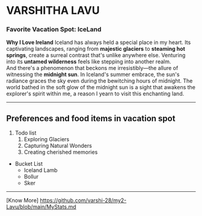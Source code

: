 # VARSHITHA LAVU

### Favorite Vacation Spot: IceLand

**Why I Love Ireland**
Iceland has always held a special place in my heart. Its captivating landscapes, ranging from **majestic glaciers** to **steaming hot springs**, create a surreal contrast that's unlike anywhere else. Venturing into its **untamed wilderness** feels like stepping into another realm.<br>And there's a phenomenon that beckons me irresistibly—the allure of witnessing the **midnight sun**. In Iceland's summer embrace, the sun's radiance graces the sky even during the bewitching hours of midnight. The world bathed in the soft glow of the midnight sun is a sight that awakens the explorer's spirit within me, a reason I yearn to visit this enchanting land.

---

  ##  Preferences and food items in vacation spot
 
1.  Todo list 
    1. Exploring Glaciers
    2. Capturing Natural Wonders 
    3. Creating cherished memories

* Bucket List 
    * Iceland Lamb
    * Bollur
    * Sker

---

[Know More] https://github.com/varshi-28/my2-Lavu/blob/main/MyStats.md